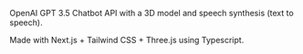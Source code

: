 OpenAI GPT 3.5 Chatbot API with a 3D model and speech synthesis (text to speech).

Made with Next.js + Tailwind CSS + Three.js using Typescript.
